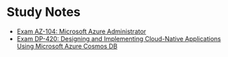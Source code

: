# Study Notes

* [Exam AZ-104: Microsoft Azure Administrator](./AZ-104.md)
* [Exam DP-420: Designing and Implementing Cloud-Native Applications Using Microsoft Azure Cosmos DB](./DP-420.md)